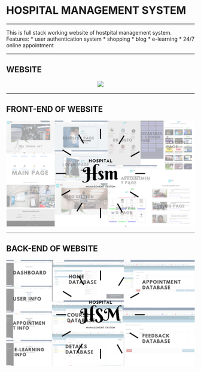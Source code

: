 # HOSPITAL MANAGEMENT SYSTEM

-----

This is full stack working website of hostpital management system. 
Features:
    * user authentication system
    * shopping 
    * blog
    * e-learning
    * 24/7 online appointment
    
-----

## WEBSITE

<p align="center">
  <img src="hsm.png">
</p>

-----

## FRONT-END OF WEBSITE

<p align="center">
  <img src="fhsm.png">
</p>

-----

## BACK-END OF WEBSITE

<p align="center">
  <img src="bhsm.png">
</p>
